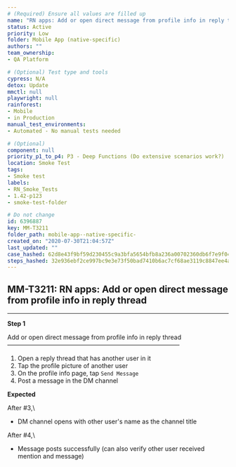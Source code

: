 ```yaml
---
# (Required) Ensure all values are filled up
name: "RN apps: Add or open direct message from profile info in reply thread"
status: Active
priority: Low
folder: Mobile App (native-specific)
authors: ""
team_ownership: 
- QA Platform

# (Optional) Test type and tools
cypress: N/A
detox: Update
mmctl: null
playwright: null
rainforest: 
- Mobile
- in Production
manual_test_environments: 
- Automated - No manual tests needed

# (Optional)
component: null
priority_p1_to_p4: P3 - Deep Functions (Do extensive scenarios work?)
location: Smoke Test
tags: 
- Smoke test
labels: 
- RN_Smoke_Tests
- 1.42-p123
- smoke-test-folder

# Do not change
id: 6396887
key: MM-T3211
folder_path: mobile-app--native-specific-
created_on: "2020-07-30T21:04:57Z"
last_updated: ""
case_hashed: 62d8e43f9bf59d230455c9a3bfa5654bfb8a236a00702360db6f7e9f044c36fa5d190134e0b375a29c6d41b297732756
steps_hashed: 32e936ebf2ce997bc9e3e73f50bad7410b6ac7cf68ae3119c8847ee4ad633a78f8f8245eea6f61f9169431dbe1d084d9
---
```


## MM-T3211: RN apps: Add or open direct message from profile info in reply thread

---

**Step 1**

Add or open direct message from profile info in reply thread\
————————————————————————————

1. Open a reply thread that has another user in it
2. Tap the profile picture of another user
3. On the profile info page, tap `Send Message`
4. Post a message in the DM channel

**Expected**

After #3,\\

- DM channel opens with other user's name as the channel title

After #4,\\

- Message posts successfully (can also verify other user received mention and message)
